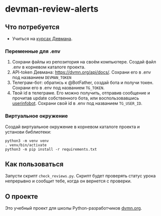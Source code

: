 # devman-review-alerts
 
## Что потребуется
- Учиться на [курсах Девмана](https://dvmn.org/modules/). 

### Переменные для .env
1. Сохрани файлы из репозитория на своём компьютере. Создай файл .env в корневом каталоге проекта.
2. API-token Девмана: https://dvmn.org/api/docs/. Сохрани его в .env под названием `DEVMAN_TOKEN`
3. Телеграм-бот: обратись к @BotFather, создай бота и получи токен. Сохрани его в .env под названием `TG_TOKEN`.
4. Твой id в телеграме. Его можно получить, отправив сообщение и прочитав update собственного бота, 
или воспользовавшись [userinfobot](https://github.com/nadam/userinfobot).
Сохрани свой id в .env под названием `TG_USER_ID`.

### Виртуальное окружение
Создай виртуальное окружение в корневом каталоге проекта и установи библиотеки:
```console
python3 -m venv venv
. venv/bin/activate
python3 -m pip install -r requirements.txt
```

## Как пользоваться
Запусти скрипт `check_reviews.py`.
Скрипт будет проверять статус урока непрерывно и сообщит тебе, когда он вернется с проверки.


## О проекте
Это учебный проект для школы Python-разработчиков [dvmn.org](https://dvmn.org).
